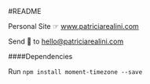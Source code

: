 #README

Personal Site ☞ www.patriciarealini.com

Send :love_letter: to hello@patriciarealini.com

####Dependencies

Run `npm install moment-timezone --save`
